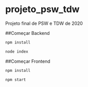 # projeto_psw_tdw

Projeto final de PSW e TDW de 2020

##Começar Backend

```bash
npm install
```

```bash
node index
```

##Começar Frontend

```bash
npm install
```

```bash
npm start
```
